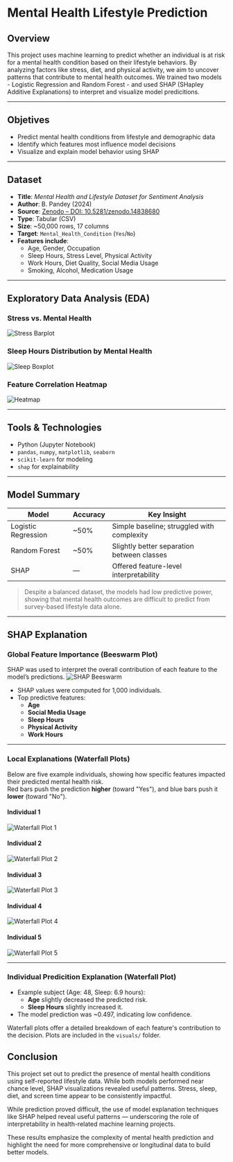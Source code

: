 # Mental Health Lifestyle Prediction

## Overview
This project uses machine learning to predict whether an individual is at risk for a mental health condition based on their lifestyle behaviors. By analyzing factors like stress, diet, and physical activity, we aim to uncover patterns that contribute to mental health outcomes.
We trained two models - Logistic Regression and Random Forest - and used SHAP (SHapley Additive Explanations) to interpret and visualize model predicitions.

--- 

## Objetives
- Predict mental health conditions from lifestyle and demographic data
- Identify which features most influence model decisions
- Visualize and explain model behavior using SHAP

---

## Dataset
- **Title**: *Mental Health and Lifestyle Dataset for Sentiment Analysis*
- **Author**: B. Pandey (2024)
- **Source**: [Zenodo – DOI: 10.5281/zenodo.14838680](https://doi.org/10.5281/zenodo.14838680)
- **Type**: Tabular (CSV)
- **Size**: ~50,000 rows, 17 columns  
- **Target**: `Mental_Health_Condition` (`Yes`/`No`)
- **Features include**:
  - Age, Gender, Occupation
  - Sleep Hours, Stress Level, Physical Activity
  - Work Hours, Diet Quality, Social Media Usage
  - Smoking, Alcohol, Medication Usage

---

## Exploratory Data Analysis (EDA)
### Stress vs. Mental Health
![Stress Barplot](visuals/Stress_Barplot.png)

### Sleep Hours Distribution by Mental Health
![Sleep Boxplot](visuals/Sleep_Boxplot.png)

### Feature Correlation Heatmap
![Heatmap](visuals/Heatmap.png)

---

 ## Tools & Technologies
 - Python (Jupyter Notebook)
 - `pandas`, `numpy`, `matplotlib`, `seaborn`
 - `scikit-learn` for modeling
 - `shap` for explainability

---

## Model Summary
| Model                | Accuracy | Key Insight                              |
|---------------------|----------|-------------------------------------------|
| Logistic Regression | ~50%     | Simple baseline; struggled with complexity |
| Random Forest       | ~50%     | Slightly better separation between classes |
| SHAP                | —        | Offered feature-level interpretability     |

> Despite a balanced dataset, the models had low predictive power, showing that mental health outcomes are difficult to predict from survey-based lifestyle data alone.

---

## SHAP Explanation

### Global Feature Importance (Beeswarm Plot)
SHAP was used to interpret the overall contribution of each feature to the model’s predictions.
![SHAP Beeswarm](visuals/SHAP_Beeswarm.png)
- SHAP values were computed for 1,000 individuals.
- Top predictive features:
  - **Age**
  - **Social Media Usage**
  - **Sleep Hours**
  - **Physical Activity**
  - **Work Hours**

---

### Local Explanations (Waterfall Plots)
Below are five example individuals, showing how specific features impacted their predicted mental health risk.  
Red bars push the prediction **higher** (toward "Yes"), and blue bars push it **lower** (toward "No").

#### Individual 1
![Waterfall Plot 1](visuals/Waterfall_Plot_1.png)

#### Individual 2
![Waterfall Plot 2](visuals/Waterfall_Plot_2.png)

#### Individual 3
![Waterfall Plot 3](visuals/Waterfall_Plot_3.png)

#### Individual 4
![Waterfall Plot 4](visuals/Waterfall_Plot_4.png)

#### Individual 5
![Waterfall Plot 5](visuals/Waterfall_Plot_5.png)

---

### Individual Predicition Explanation (Waterfall Plot)
- Example subject (Age: 48, Sleep: 6.9 hours):
  - **Age** slightly decreased the predicted risk.
  - **Sleep Hours** slightly increased it.
- The model prediction was ~0.497, indicating low confidence.

Waterfall plots offer a detailed breakdown of each feature's contribution to the decision. Plots are included in the `visuals/` folder.

## Conclusion
This project set out to predict the presence of mental health conditions using self-reported lifestyle data. While both models performed near chance level, SHAP visualizations revealed useful patterns. Stress, sleep, diet, and screen time appear to be consistently impactful.

While prediction proved difficult, the use of model explanation techniques like SHAP helped reveal useful patterns — underscoring the role of interpretability in health-related machine learning projects.

These results emphasize the complexity of mental health prediction and highlight the need for more comprehensive or longitudinal data to build better models.
